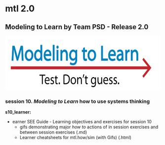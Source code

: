 # mtl 2.0

## Modeling to Learn by Team PSD - Release 2.0

<img src = "https://github.com/lzim/teampsd/blob/master/resources/logos/mtl_testdontguess_sm.png"
     height = "175" width = "650">

### session 10. *Modeling to Learn* how to use **systems thinking**

**s10_learner:**

- earner SEE Guide - Learning objectives and exercises for session 10 
  - gifs demonstrating major *how to* actions of in session exercises and between session exercises (.md)
  - Learner cheatsheets for mtl.how/sim (with Gifs) (.html)

